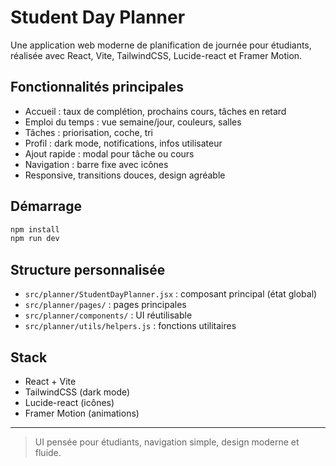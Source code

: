 # Student Day Planner

Une application web moderne de planification de journée pour étudiants, réalisée avec React, Vite, TailwindCSS, Lucide-react et Framer Motion.

## Fonctionnalités principales
- Accueil : taux de complétion, prochains cours, tâches en retard
- Emploi du temps : vue semaine/jour, couleurs, salles
- Tâches : priorisation, coche, tri
- Profil : dark mode, notifications, infos utilisateur
- Ajout rapide : modal pour tâche ou cours
- Navigation : barre fixe avec icônes
- Responsive, transitions douces, design agréable

## Démarrage
```bash
npm install
npm run dev
```

## Structure personnalisée
- `src/planner/StudentDayPlanner.jsx` : composant principal (état global)
- `src/planner/pages/` : pages principales
- `src/planner/components/` : UI réutilisable
- `src/planner/utils/helpers.js` : fonctions utilitaires

## Stack
- React + Vite
- TailwindCSS (dark mode)
- Lucide-react (icônes)
- Framer Motion (animations)

---

> UI pensée pour étudiants, navigation simple, design moderne et fluide.
